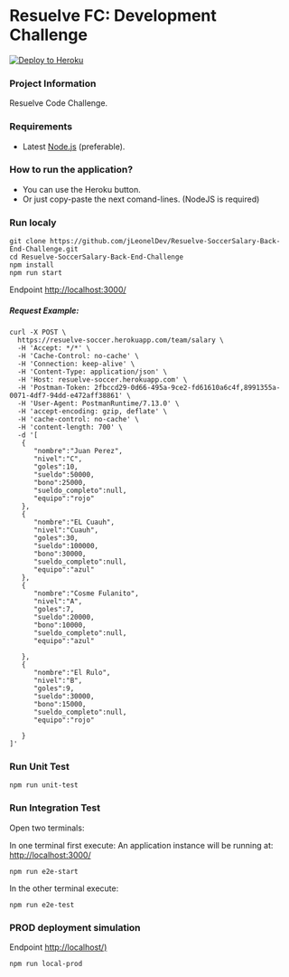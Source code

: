 # Resuelve FC: Development Challenge

[![Deploy to Heroku](https://www.herokucdn.com/deploy/button.png)](https://heroku.com/deploy)

### Project Information
Resuelve Code Challenge.

### Requirements
- Latest [Node.js](https://nodejs.org/) (preferable).

### How to run the application?
- You can use the Heroku button.
- Or just copy-paste the next comand-lines. (NodeJS is required)

### Run localy

```
git clone https://github.com/jLeonelDev/Resuelve-SoccerSalary-Back-End-Challenge.git
cd Resuelve-SoccerSalary-Back-End-Challenge
npm install
npm run start
```
Endpoint [http://localhost:3000/](http://localhost:3000/)
##### Request Example:
```
curl -X POST \
  https://resuelve-soccer.herokuapp.com/team/salary \
  -H 'Accept: */*' \
  -H 'Cache-Control: no-cache' \
  -H 'Connection: keep-alive' \
  -H 'Content-Type: application/json' \
  -H 'Host: resuelve-soccer.herokuapp.com' \
  -H 'Postman-Token: 2fbccd29-0d66-495a-9ce2-fd61610a6c4f,8991355a-0071-4df7-94dd-e472aff38861' \
  -H 'User-Agent: PostmanRuntime/7.13.0' \
  -H 'accept-encoding: gzip, deflate' \
  -H 'cache-control: no-cache' \
  -H 'content-length: 700' \
  -d '[  
   {  
      "nombre":"Juan Perez",
      "nivel":"C",
      "goles":10,
      "sueldo":50000,
      "bono":25000,
      "sueldo_completo":null,
      "equipo":"rojo"
   },
   {  
      "nombre":"EL Cuauh",
      "nivel":"Cuauh",
      "goles":30,
      "sueldo":100000,
      "bono":30000,
      "sueldo_completo":null,
      "equipo":"azul"
   },
   {  
      "nombre":"Cosme Fulanito",
      "nivel":"A",
      "goles":7,
      "sueldo":20000,
      "bono":10000,
      "sueldo_completo":null,
      "equipo":"azul"

   },
   {  
      "nombre":"El Rulo",
      "nivel":"B",
      "goles":9,
      "sueldo":30000,
      "bono":15000,
      "sueldo_completo":null,
      "equipo":"rojo"

   }
]'
```

### Run Unit Test
```
npm run unit-test
```

### Run Integration Test
Open two terminals:

In one terminal first execute:
An application instance will be running at: [http://localhost:3000/](http://localhost:3000/)
```
npm run e2e-start
```

In the other terminal execute:
```
npm run e2e-test
```

### PROD deployment simulation
Endpoint [http://localhost/)](http://localhost/)
```
npm run local-prod
```



